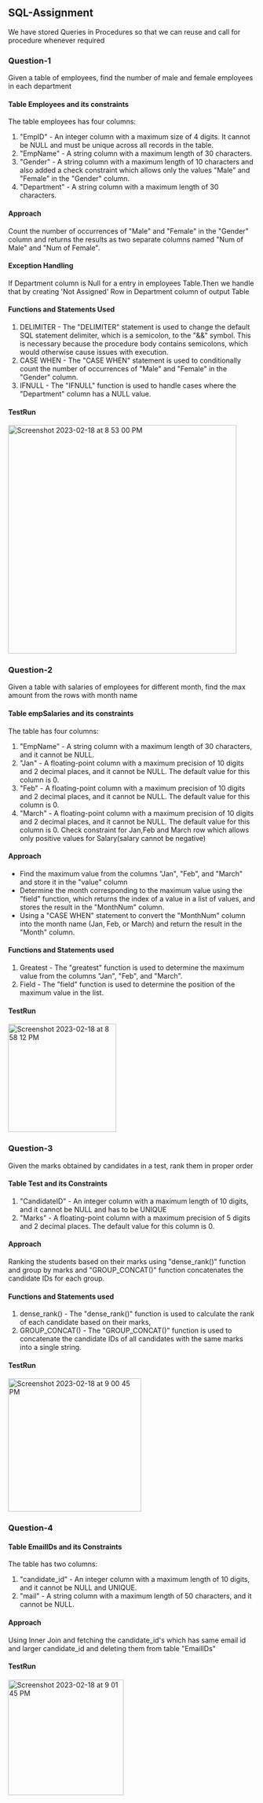 ##  SQL-Assignment
We have stored Queries in Procedures so that we can reuse and call for procedure whenever required
### Question-1
Given a table of employees, find the number of male and female employees in each department 
#### Table Employees and its constraints
The table employees has four columns:
1.  "EmpID" - An integer column with a maximum size of 4 digits. It cannot be NULL and must be unique across all records in the table.
2.  "EmpName" - A string column with a maximum length of 30 characters.
3.  "Gender" - A string column with a maximum length of 10 characters and also added a check constraint which allows only the values "Male" and "Female"  in the "Gender" column.
4.  "Department" - A string column with a maximum length of 30 characters.

#### Approach
 Count the number of occurrences of "Male" and "Female" in the "Gender" column and returns the results as two separate columns named "Num of Male" and "Num of Female".
 #### Exception Handling
  If Department column is Null for a entry in employees Table.Then we handle that by creating 'Not Assigned' Row in Department column of output Table
#### Functions and Statements Used
1. DELIMITER - The "DELIMITER" statement is used to change the default SQL statement delimiter, which is a semicolon, to the "&&" symbol. This is necessary because the procedure body contains semicolons, which would otherwise cause issues with execution.
2. CASE WHEN - The "CASE WHEN" statement is used to conditionally count the number of occurrences of "Male" and "Female" in the "Gender" column.
3. IFNULL - The "IFNULL" function is used to handle cases where the "Department" column has a NULL value.
#### TestRun
<img width="465" alt="Screenshot 2023-02-18 at 8 53 00 PM" src="https://user-images.githubusercontent.com/123619674/219874063-82ab8123-ff97-46a0-a45a-799facb848dd.png">

### Question-2
Given a table with salaries of employees for different month, find the max amount from the rows with month name
#### Table empSalaries and its constraints
The table has four columns:
1.  "EmpName" - A string column with a maximum length of 30 characters, and it cannot be NULL.
2.  "Jan" - A floating-point column with a maximum precision of 10 digits and 2 decimal places, and it cannot be NULL. The default value for this column is 0.
3.  "Feb" - A floating-point column with a maximum precision of 10 digits and 2 decimal places, and it cannot be NULL. The default value for this column is 0.
4.  "March" - A floating-point column with a maximum precision of 10 digits and 2 decimal places, and it cannot be NULL. The default value for this column is 0.
Check constraint for Jan,Feb and March row which allows only positive values for Salary(salary cannot be negative)
#### Approach
-   Find the maximum value from the columns "Jan", "Feb", and "March" and store it in the "value" column 
-  Determine the month corresponding to the maximum value using the "field" function, which returns the index of a value in a list of values, and stores the result in the "MonthNum" column.
- Using a "CASE WHEN" statement to convert the "MonthNum" column into the month name (Jan, Feb, or March) and return the result in the "Month" column.
#### Functions and Statements used
1.  Greatest - The "greatest" function is used to determine the maximum value from the columns "Jan", "Feb", and "March".
2.  Field - The "field" function is used to determine the position of the maximum value in the list.
#### TestRun
<img width="220" alt="Screenshot 2023-02-18 at 8 58 12 PM" src="https://user-images.githubusercontent.com/123619674/219874187-b2b61cb3-4ebf-4884-81ed-1cd19c84ec7e.png">

### Question-3
Given the marks obtained by candidates in a test, rank them in proper order
#### Table Test and its Constraints
1.  "CandidateID" - An integer column with a maximum length of 10 digits, and it cannot be NULL and has to be UNIQUE
2.  "Marks" - A floating-point column with a maximum precision of 5 digits and 2 decimal places. The default value for this column is 0.
#### Approach
Ranking the students based on their marks  using "dense_rank()" function and group by marks and "GROUP_CONCAT()" function concatenates the candidate IDs for each group.
#### Functions and Statements used
1.  dense_rank() - The "dense_rank()" function is used to calculate the rank of each candidate based on their marks,
2.  GROUP_CONCAT() - The "GROUP_CONCAT()" function is used to concatenate the candidate IDs of all candidates with the same marks into a single string.
#### TestRun
<img width="271" alt="Screenshot 2023-02-18 at 9 00 45 PM" src="https://user-images.githubusercontent.com/123619674/219874339-3f20e8ad-771c-4efc-a90c-f1ae60c86204.png">

### Question-4
#### Table EmailIDs and its Constraints
The table has two columns:
1.  "candidate_id" - An integer column with a maximum length of 10 digits, and it cannot be NULL and UNIQUE.
2.  "mail" - A string column with a maximum length of 50 characters, and it cannot be NULL.

#### Approach
Using Inner Join and fetching the candidate_id's which has same email id and larger candidate_id and deleting them from table "EmailIDs"
#### TestRun
<img width="235" alt="Screenshot 2023-02-18 at 9 01 45 PM" src="https://user-images.githubusercontent.com/123619674/219874395-90dfcef9-df23-46f6-9f28-0d3e98bddc85.png">


